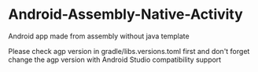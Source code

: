 # Android-Assembly-Native-Activity
Android app made from assembly without java template

Please check agp version in gradle/libs.versions.toml first and don't forget change the agp version with Android Studio compatibility support
